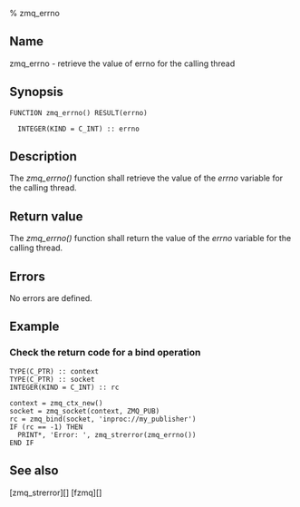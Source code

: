 % zmq_errno


Name
----

zmq_errno - retrieve the value of errno for the calling thread


Synopsis
--------

~~~{.synopsis}
FUNCTION zmq_errno() RESULT(errno)

  INTEGER(KIND = C_INT) :: errno
~~~


Description
-----------

The *zmq_errno()* function shall retrieve the value of the _errno_ variable for
the calling thread.


Return value
------------

The *zmq_errno()* function shall return the value of the _errno_ variable for
the calling thread.


Errors
------

No errors are defined.


Example
-------

### Check the return code for a bind operation

~~~{.example}
TYPE(C_PTR) :: context
TYPE(C_PTR) :: socket
INTEGER(KIND = C_INT) :: rc

context = zmq_ctx_new()
socket = zmq_socket(context, ZMQ_PUB)
rc = zmq_bind(socket, 'inproc://my_publisher')
IF (rc == -1) THEN
  PRINT*, 'Error: ', zmq_strerror(zmq_errno())
END IF
~~~

See also
--------

[zmq_strerror][]
[fzmq][]
